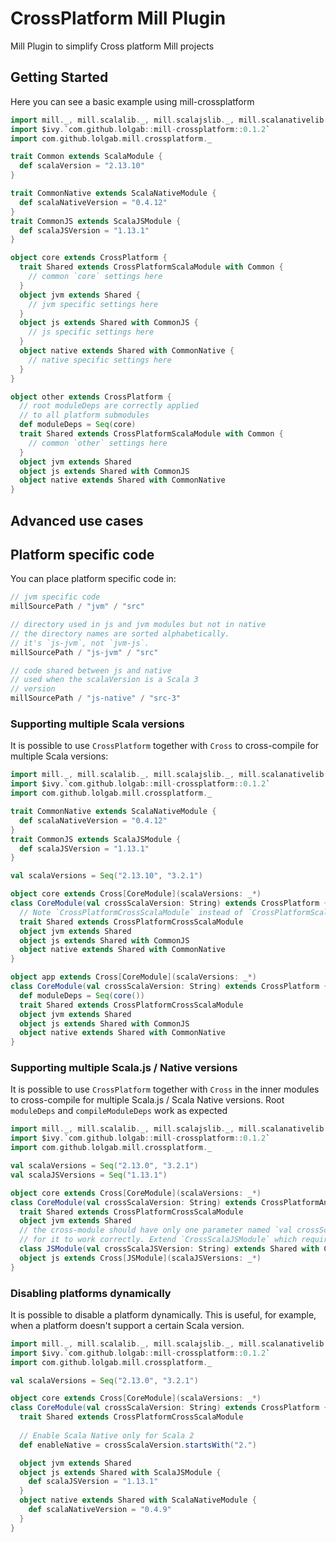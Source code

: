 # CrossPlatform Mill Plugin

Mill Plugin to simplify Cross platform Mill projects

## Getting Started

Here you can see a basic example using mill-crossplatform

```scala
import mill._, mill.scalalib._, mill.scalajslib._, mill.scalanativelib._
import $ivy.`com.github.lolgab::mill-crossplatform::0.1.2`
import com.github.lolgab.mill.crossplatform._

trait Common extends ScalaModule {
  def scalaVersion = "2.13.10"
}

trait CommonNative extends ScalaNativeModule {
  def scalaNativeVersion = "0.4.12"
}
trait CommonJS extends ScalaJSModule {
  def scalaJSVersion = "1.13.1"
}

object core extends CrossPlatform {
  trait Shared extends CrossPlatformScalaModule with Common {
    // common `core` settings here
  }
  object jvm extends Shared {
    // jvm specific settings here
  }
  object js extends Shared with CommonJS {
    // js specific settings here
  }
  object native extends Shared with CommonNative {
    // native specific settings here
  }
}

object other extends CrossPlatform {
  // root moduleDeps are correctly applied
  // to all platform submodules
  def moduleDeps = Seq(core)
  trait Shared extends CrossPlatformScalaModule with Common {
    // common `other` settings here
  }
  object jvm extends Shared
  object js extends Shared with CommonJS
  object native extends Shared with CommonNative
}
```

## Advanced use cases

## Platform specific code

You can place platform specific code in:

```scala
// jvm specific code
millSourcePath / "jvm" / "src"

// directory used in js and jvm modules but not in native
// the directory names are sorted alphabetically.
// it's `js-jvm`, not `jvm-js`.
millSourcePath / "js-jvm" / "src"

// code shared between js and native
// used when the scalaVersion is a Scala 3
// version
millSourcePath / "js-native" / "src-3"
```


### Supporting multiple Scala versions

It is possible to use `CrossPlatform` together with `Cross`
to cross-compile for multiple Scala versions:

```scala
import mill._, mill.scalalib._, mill.scalajslib._, mill.scalanativelib._
import $ivy.`com.github.lolgab::mill-crossplatform::0.1.2`
import com.github.lolgab.mill.crossplatform._

trait CommonNative extends ScalaNativeModule {
  def scalaNativeVersion = "0.4.12"
}
trait CommonJS extends ScalaJSModule {
  def scalaJSVersion = "1.13.1"
}

val scalaVersions = Seq("2.13.10", "3.2.1")

object core extends Cross[CoreModule](scalaVersions: _*)
class CoreModule(val crossScalaVersion: String) extends CrossPlatform {
  // Note `CrossPlatformCrossScalaModule` instead of `CrossPlatformScalaModule`
  trait Shared extends CrossPlatformCrossScalaModule
  object jvm extends Shared
  object js extends Shared with CommonJS
  object native extends Shared with CommonNative
}

object app extends Cross[CoreModule](scalaVersions: _*)
class CoreModule(val crossScalaVersion: String) extends CrossPlatform {
  def moduleDeps = Seq(core())
  trait Shared extends CrossPlatformCrossScalaModule
  object jvm extends Shared
  object js extends Shared with CommonJS
  object native extends Shared with CommonNative
}
```

### Supporting multiple Scala.js / Native versions

It is possible to use `CrossPlatform` together with `Cross`
in the inner modules to cross-compile for multiple Scala.js / Scala Native versions.
Root `moduleDeps` and `compileModuleDeps` work as expected

```scala
import mill._, mill.scalalib._, mill.scalajslib._, mill.scalanativelib._
import $ivy.`com.github.lolgab::mill-crossplatform::0.1.2`
import com.github.lolgab.mill.crossplatform._

val scalaVersions = Seq("2.13.0", "3.2.1")
val scalaJSVersions = Seq("1.13.1")

object core extends Cross[CoreModule](scalaVersions: _*)
class CoreModule(val crossScalaVersion: String) extends CrossPlatformAndScala {
  trait Shared extends CrossPlatformCrossScalaModule
  object jvm extends Shared
  // the cross-module should have only one parameter named `val crossScalaJSVersion: String`
  // for it to work correctly. Extend `CrossScalaJSModule` which requires it.
  class JSModule(val crossScalaJSVersion: String) extends Shared with CrossScalaJSModule
  object js extends Cross[JSModule](scalaJSVersions: _*)
}
```

### Disabling platforms dynamically

It is possible to disable a platform dynamically.
This is useful, for example, when a platform doesn't support a certain Scala version.

```scala
import mill._, mill.scalalib._, mill.scalajslib._, mill.scalanativelib._
import $ivy.`com.github.lolgab::mill-crossplatform::0.1.2`
import com.github.lolgab.mill.crossplatform._

val scalaVersions = Seq("2.13.0", "3.2.1")

object core extends Cross[CoreModule](scalaVersions: _*)
class CoreModule(val crossScalaVersion: String) extends CrossPlatform {
  trait Shared extends CrossPlatformCrossScalaModule
  
  // Enable Scala Native only for Scala 2
  def enableNative = crossScalaVersion.startsWith("2.")

  object jvm extends Shared
  object js extends Shared with ScalaJSModule {
    def scalaJSVersion = "1.13.1"
  }
  object native extends Shared with ScalaNativeModule {
    def scalaNativeVersion = "0.4.9"
  }
}
```
